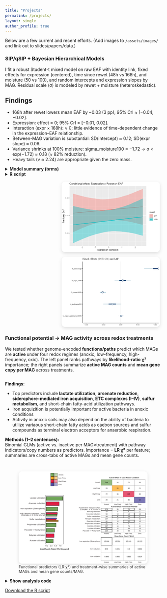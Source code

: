 ```yaml
---
title: "Projects"
permalink: /projects/
layout: single
author_profile: true
---
```



Below are a few current and recent efforts. (Add images to `/assets/images/` and link out to slides/papers/data.)

### SIP/qSIP + Bayesian Hierarchical Models
I fit a robust Student-t mixed model on raw EAF with identity link, fixed effects for expression (centered), time since rewet (48h vs 168h), and moisture (50 vs 100), and random intercepts and expression slopes by MAG. Residual scale (σ) is modeled by rewet + moisture (heteroskedastic).

## Findings
  - 168h after rewet lowers mean EAF by ~0.03 (3 pp); 95% CrI ≈ [−0.04, −0.02].
  - Expression: effect ≈ 0; 95% CrI ≈ [−0.01, 0.02].
  - Interaction (expr × 168h): ≈ 0; little evidence of time-dependent change in the expression–EAF relationship.
  - Between-MAG variation is substantial: SD(intercept) ≈ 0.12; SD(expr slope) ≈ 0.06.
  - Variance shrinks at 100% moisture: sigma_moisture100 ≈ −1.72 → σ × exp(−1.72) ≈ 0.18 (≈ 82% reduction).
  - Heavy tails (ν ≈ 2.24) are appropriate given the zero mass.

<div style="display:flex; gap:1rem; align-items:flex-start; flex-wrap:wrap;">
  <div style="flex:1 1 380px;">
    <details><summary><strong>Model summary (brms)</strong></summary>
{% capture fit_summary %}{% include_relative assets/code/qsip-bhm/results/fit_t_lin-summary.txt %}{% endcapture %}
{% highlight text linenos %}{{ fit_summary }}{% endhighlight %}
</details>

<details><summary><strong>R script</strong></summary>
{% capture code_r %}{% include_relative assets/code/qsip-bhm/Final_Bayesian_Model.R %}{% endcapture %}
{% highlight r linenos %}{{ code_r }}{% endhighlight %}
</details>

  </div>
  <div style="flex:0 0 320px; max-width:320px; margin-left:auto;">
    <img src="/assets/code/qsip-bhm/figs/cond_effect_expr_by_rewet.png" alt="Conditional effects"
         style="width:100%; border-radius:12px; box-shadow:0 4px 12px rgba(0,0,0,.12); margin-bottom:12px;">
    <img src="/assets/code/qsip-bhm/figs/mcmc_intervals_fixed.png" alt="Fixed effects intervals"
         style="width:100%; border-radius:12px; box-shadow:0 4px 12px rgba(0,0,0,.12);">
  </div>
</div>


### Functional potential → MAG activity across redox treatments

We tested whether genome-encoded **functions/paths** predict which MAGs are **active** under four redox regimes (anoxic, low-frequency, high-frequency, oxic). The left panel ranks pathways by **likelihood-ratio χ²** importance; the right panels summarize **active MAG counts** and **mean gene copy per MAG** across treatments.

<div style="display:flex; gap:1rem; align-items:flex-start; flex-wrap:wrap;">
  <div style="flex:1 1 420px; min-width:320px;">

**Findings:**
- Top predictors include **lactate utilization**, **arsenate reduction**, **siderophore-mediated iron acquisition**, **ETC complexes (I–IV)**, **sulfur metabolism**, and short-chain fatty-acid utilization pathways.
- Iron acquizition is potentially important for active bacteria in anoxic conditions
- Activity in anoxic soils may also depend on the ability of bacteria to utilize variaous short-chain fatty acids as caebon sources and sulfur compounds as terminal electron acceptors for anaerobic respiration.

**Methods (1–2 sentences):**  
Binomial GLMs (active vs. inactive per MAG×treatment) with pathway indicators/copy numbers as predictors. Importance = **LR χ²** per feature; summaries are cross-tabs of active MAGs and mean gene counts.

  </div>

  <figure style="flex:0 0 420px; max-width:420px; margin-left:auto;">
    <img src="/assets/code/mag-logreg/figs/logistic_regression_barplot.svg"
         alt="Functional predictors of MAG activity across redox treatments"
         style="width:100%; border-radius:12px; box-shadow:0 4px 12px rgba(0,0,0,.12);">
    <figcaption style="font-size:0.9em; opacity:0.85;">
      Functional predictors (LR χ²) and treatment-wise summaries of active MAGs and mean gene counts/MAG.
    </figcaption>
  </figure>
</div>

<details><summary><strong>Show analysis code</strong></summary>

{% capture code_r %}{% include_relative assets/code/mag-logreg/logistic_regression_dram_product_mags.R %}{% endcapture %}
{% highlight r linenos %}{{ code_r }}{% endhighlight %}

</details>

<p>
  <a class="btn btn--primary" href="/assets/code/mag-logreg/logistic_regression_dram_product_mags.R">Download the R script</a>
</p>


